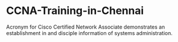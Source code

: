# CCNA-Training-in-Chennai
Acronym for Cisco Certified Network Associate demonstrates an establishment in and disciple information of systems administration.
